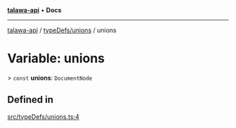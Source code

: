 [**talawa-api**](../../../README.md) • **Docs**

***

[talawa-api](../../../modules.md) / [typeDefs/unions](../README.md) / unions

# Variable: unions

\> `const` **unions**: `DocumentNode`

## Defined in

[src/typeDefs/unions.ts:4](https://github.com/PalisadoesFoundation/talawa-api/blob/790ab2939a7c80eb0ff31afd318f8889a001f225/src/typeDefs/unions.ts#L4)
